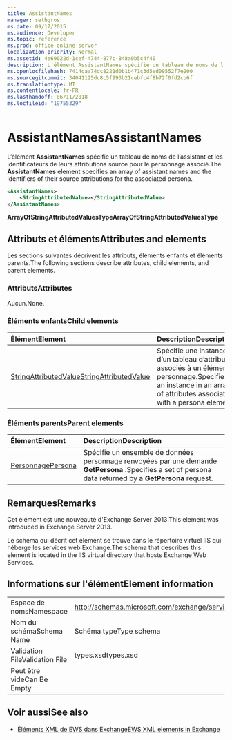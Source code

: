 ```yaml
---
title: AssistantNames
manager: sethgros
ms.date: 09/17/2015
ms.audience: Developer
ms.topic: reference
ms.prod: office-online-server
localization_priority: Normal
ms.assetid: 4e69022d-1cef-4744-877c-848a0b5c4f40
description: L’élément AssistantNames spécifie un tableau de noms de l’assistant et les identificateurs de leurs attributions source pour le personnage associé.
ms.openlocfilehash: 7414caa74dc8221d0b1b471c3d5ed09552f7e200
ms.sourcegitcommit: 34041125dc8c5f993b21cebfc4f8b72f0fd2cb6f
ms.translationtype: MT
ms.contentlocale: fr-FR
ms.lasthandoff: 06/11/2018
ms.locfileid: "19755329"
---
```

# <a name="assistantnames"></a><span data-ttu-id="982ab-103">AssistantNames</span><span class="sxs-lookup"><span data-stu-id="982ab-103">AssistantNames</span></span>

<span data-ttu-id="982ab-104">L’élément **AssistantNames** spécifie un tableau de noms de l’assistant et les identificateurs de leurs attributions source pour le personnage associé.</span><span class="sxs-lookup"><span data-stu-id="982ab-104">The **AssistantNames** element specifies an array of assistant names and the identifiers of their source attributions for the associated persona.</span></span> 
  
```XML
<AssistantNames>
    <StringAttributedValue></StringAttributedValue>
</AssistantNames>
```

 <span data-ttu-id="982ab-105">**ArrayOfStringAttributedValuesType**</span><span class="sxs-lookup"><span data-stu-id="982ab-105">**ArrayOfStringAttributedValuesType**</span></span>
## <a name="attributes-and-elements"></a><span data-ttu-id="982ab-106">Attributs et éléments</span><span class="sxs-lookup"><span data-stu-id="982ab-106">Attributes and elements</span></span>

<span data-ttu-id="982ab-107">Les sections suivantes décrivent les attributs, éléments enfants et éléments parents.</span><span class="sxs-lookup"><span data-stu-id="982ab-107">The following sections describe attributes, child elements, and parent elements.</span></span>
  
### <a name="attributes"></a><span data-ttu-id="982ab-108">Attributs</span><span class="sxs-lookup"><span data-stu-id="982ab-108">Attributes</span></span>

<span data-ttu-id="982ab-109">Aucun.</span><span class="sxs-lookup"><span data-stu-id="982ab-109">None.</span></span>
  
### <a name="child-elements"></a><span data-ttu-id="982ab-110">Éléments enfants</span><span class="sxs-lookup"><span data-stu-id="982ab-110">Child elements</span></span>

|<span data-ttu-id="982ab-111">**Élément**</span><span class="sxs-lookup"><span data-stu-id="982ab-111">**Element**</span></span>|<span data-ttu-id="982ab-112">**Description**</span><span class="sxs-lookup"><span data-stu-id="982ab-112">**Description**</span></span>|
|:-----|:-----|
|[<span data-ttu-id="982ab-113">StringAttributedValue</span><span class="sxs-lookup"><span data-stu-id="982ab-113">StringAttributedValue</span></span>](stringattributedvalue.md) <br/> |<span data-ttu-id="982ab-114">Spécifie une instance d’un tableau d’attributs associés à un élément personnage.</span><span class="sxs-lookup"><span data-stu-id="982ab-114">Specifies an instance in an array of attributes associated with a persona element.</span></span>  <br/> |
   
### <a name="parent-elements"></a><span data-ttu-id="982ab-115">Éléments parents</span><span class="sxs-lookup"><span data-stu-id="982ab-115">Parent elements</span></span>

|<span data-ttu-id="982ab-116">**Élément**</span><span class="sxs-lookup"><span data-stu-id="982ab-116">**Element**</span></span>|<span data-ttu-id="982ab-117">**Description**</span><span class="sxs-lookup"><span data-stu-id="982ab-117">**Description**</span></span>|
|:-----|:-----|
|[<span data-ttu-id="982ab-118">Personnage</span><span class="sxs-lookup"><span data-stu-id="982ab-118">Persona</span></span>](persona.md) <br/> |<span data-ttu-id="982ab-119">Spécifie un ensemble de données personnage renvoyées par une demande **GetPersona** .</span><span class="sxs-lookup"><span data-stu-id="982ab-119">Specifies a set of persona data returned by a **GetPersona** request.</span></span>  <br/> |
   
## <a name="remarks"></a><span data-ttu-id="982ab-120">Remarques</span><span class="sxs-lookup"><span data-stu-id="982ab-120">Remarks</span></span>

<span data-ttu-id="982ab-121">Cet élément est une nouveauté d'Exchange Server 2013.</span><span class="sxs-lookup"><span data-stu-id="982ab-121">This element was introduced in Exchange Server 2013.</span></span>
  
<span data-ttu-id="982ab-122">Le schéma qui décrit cet élément se trouve dans le répertoire virtuel IIS qui héberge les services web Exchange.</span><span class="sxs-lookup"><span data-stu-id="982ab-122">The schema that describes this element is located in the IIS virtual directory that hosts Exchange Web Services.</span></span>
  
## <a name="element-information"></a><span data-ttu-id="982ab-123">Informations sur l'élément</span><span class="sxs-lookup"><span data-stu-id="982ab-123">Element information</span></span>

|||
|:-----|:-----|
|<span data-ttu-id="982ab-124">Espace de noms</span><span class="sxs-lookup"><span data-stu-id="982ab-124">Namespace</span></span>  <br/> |http://schemas.microsoft.com/exchange/services/2006/types  <br/> |
|<span data-ttu-id="982ab-125">Nom du schéma</span><span class="sxs-lookup"><span data-stu-id="982ab-125">Schema Name</span></span>  <br/> |<span data-ttu-id="982ab-126">Schéma type</span><span class="sxs-lookup"><span data-stu-id="982ab-126">Type schema</span></span>  <br/> |
|<span data-ttu-id="982ab-127">Validation File</span><span class="sxs-lookup"><span data-stu-id="982ab-127">Validation File</span></span>  <br/> |<span data-ttu-id="982ab-128">types.xsd</span><span class="sxs-lookup"><span data-stu-id="982ab-128">types.xsd</span></span>  <br/> |
|<span data-ttu-id="982ab-129">Peut être vide</span><span class="sxs-lookup"><span data-stu-id="982ab-129">Can Be Empty</span></span>  <br/> ||
   
## <a name="see-also"></a><span data-ttu-id="982ab-130">Voir aussi</span><span class="sxs-lookup"><span data-stu-id="982ab-130">See also</span></span>

- [<span data-ttu-id="982ab-131">Éléments XML de EWS dans Exchange</span><span class="sxs-lookup"><span data-stu-id="982ab-131">EWS XML elements in Exchange</span></span>](ews-xml-elements-in-exchange.md)

